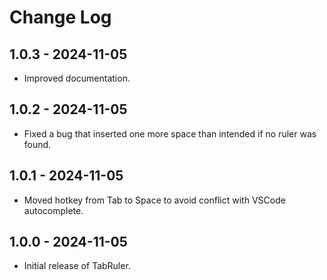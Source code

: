 # Change Log

## 1.0.3 - 2024-11-05
- Improved documentation.

## 1.0.2 - 2024-11-05
- Fixed a bug that inserted one more space than intended if no ruler was found.

## 1.0.1 - 2024-11-05
- Moved hotkey from Tab to Space to avoid conflict with VSCode autocomplete.

## 1.0.0 - 2024-11-05
- Initial release of TabRuler.
